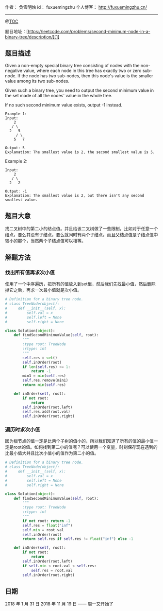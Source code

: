 
作者： 负雪明烛
id：	fuxuemingzhu
个人博客：	http://fuxuemingzhu.cn/

---
@[TOC](目录)

题目地址：[https://leetcode.com/problems/second-minimum-node-in-a-binary-tree/description/][1]


## 题目描述

Given a non-empty special binary tree consisting of nodes with the non-negative value, where each node in this tree has exactly two or zero sub-node. If the node has two sub-nodes, then this node's value is the smaller value among its two sub-nodes.

Given such a binary tree, you need to output the second minimum value in the set made of all the nodes' value in the whole tree.

If no such second minimum value exists, output -1 instead.

    Example 1:
    Input: 
        2
       / \
      2   5
         / \
        5   7
    
    Output: 5
    Explanation: The smallest value is 2, the second smallest value is 5.

Example 2:

    Input: 
        2
       / \
      2   2
    
    Output: -1
    Explanation: The smallest value is 2, but there isn't any second smallest value.

## 题目大意

找二叉树中的第二小的结点值。并且给该二叉树做了一些限制，比如对于任意一个结点，要么其没有子结点，要么就同时有两个子结点，而且父结点值是子结点值中较小的那个，当然两个子结点值可以相等。

## 解题方法

### 找出所有值再求次小值

使用了一个中序遍历，把所有的值放入到set里，然后我们先找最小值，然后删除掉它之后，再求一次最小值就是次小值。

```python
# Definition for a binary tree node.
# class TreeNode(object):
#     def __init__(self, x):
#         self.val = x
#         self.left = None
#         self.right = None

class Solution(object):
    def findSecondMinimumValue(self, root):
        """
        :type root: TreeNode
        :rtype: int
        """
        self.res = set()
        self.inOrder(root)
        if len(self.res) <= 1:
            return -1
        min1 = min(self.res)
        self.res.remove(min1)
        return min(self.res)

    def inOrder(self, root):
        if not root:
            return
        self.inOrder(root.left)
        self.res.add(root.val)
        self.inOrder(root.right)
```

### 遍历时求次小值

因为根节点的值一定是比两个子树的值小的，所以我们知道了所有的值的最小值一定是root的值。如何找到第二小的值呢？可以使用一个变量，时刻保存现在遇到的比最小值大并且比次小值小的值作为第二小的值。

```python
# Definition for a binary tree node.
# class TreeNode(object):
#     def __init__(self, x):
#         self.val = x
#         self.left = None
#         self.right = None

class Solution(object):
    def findSecondMinimumValue(self, root):
        """
        :type root: TreeNode
        :rtype: int
        """
        if not root: return -1
        self.res = float("inf")
        self.min = root.val
        self.inOrder(root)
        return self.res if self.res != float("inf") else -1

    def inOrder(self, root):
        if not root:
            return
        self.inOrder(root.left)
        if self.min < root.val < self.res:
            self.res = root.val
        self.inOrder(root.right)
```

## 日期


2018 年 1 月 31 日 
2018 年 11 月 19 日 —— 周一又开始了

  [1]: https://leetcode.com/problems/second-minimum-node-in-a-binary-tree/description/
